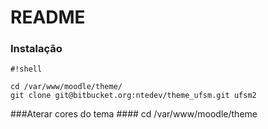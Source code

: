 # README #

### Instalação ###

```
#!shell

cd /var/www/moodle/theme/ 
git clone git@bitbucket.org:ntedev/theme_ufsm.git ufsm2
```

###Aterar cores do tema ####
cd /var/www/moodle/theme